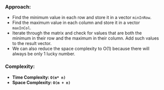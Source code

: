 ### Approach:
- Find the minimum value in each row and store it in a vector `minInRow`.
- Find the maximum value in each column and store it in a vector `maxInCol`.
- Iterate through the matrix and check for values that are both the minimum in their row and the maximum in their column. Add such values to the result vector.
- We can also reduce the space complexity to O(1) because there will always be only 1 lucky number.
​
### Complexity:
- **Time Complexity: `O(m* n)`**
- **Space Complexity: `O(m + n)`**